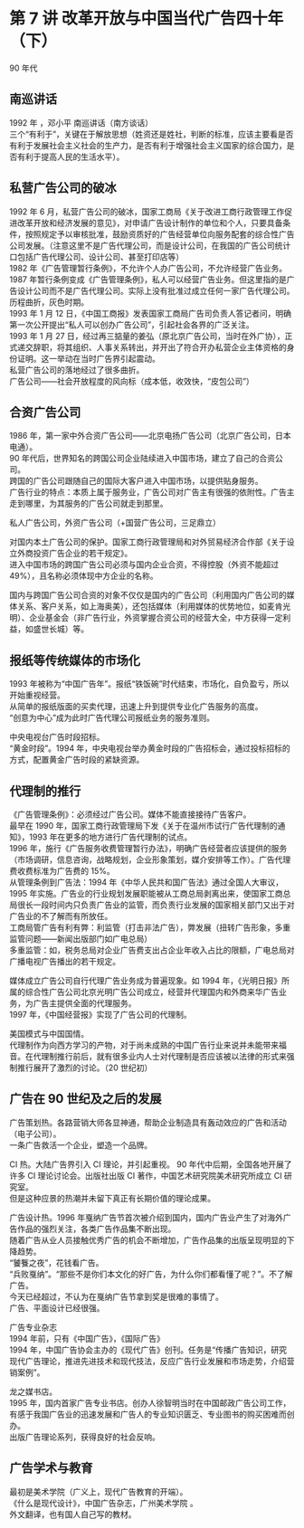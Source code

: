 # 第 7 讲 改革开放与中国当代广告四十年（下）
90 年代

## 南巡讲话
1992 年 ，邓小平 南巡讲话（南方谈话）  
三个“有利于”，关键在于解放思想（姓资还是姓社，判断的标准，应该主要看是否有利于发展社会主义社会的生产力，是否有利于增强社会主义国家的综合国力，是否有利于提高人民的生活水平）。

## 私营广告公司的破冰
1992 年 6 月，私营广告公司的破冰，国家工商局《关于改进工商行政管理工作促进改革开放和经济发展的意见》，对申请广告设计制作的单位和个人，只要具备条件，按照规定予以审核批准，鼓励资质好的广告经营单位向服务配套的综合性广告公司发展。（注意这里不是广告代理公司，而是设计公司，在我国的广告公司统计口包括广告代理公司、设计公司、甚至打印店等）  
1982 年《广告管理暂行条例》，不允许个人办广告公司，不允许经营广告业务。1987 年暂行条例变成《广告管理条例》，私人可以经营广告业务。但这里指的是广告设计公司而不是广告代理公司。实际上没有批准过成立任何一家广告代理公司。  
历程曲折，灰色时期。  
1993 年 1 月 12 日，《中国工商报》发表国家工商局广告司负责人答记者问，明确第一次公开提出“私人可以创办广告公司”，引起社会各界的广泛关注。  
1993 年 1 月 27 日，经过再三掂量的姜弘（原北京广告公司，当时在外广协），正式递交辞职，将其组织、人事关系转出，并开出了符合开办私营企业主体资格的身份证明。这一举动在当时广告界引起震动。  
私营广告公司的落地经过了很多曲折。  
广告公司——社会开放程度的风向标（成本低，收效快，“皮包公司”）  

## 合资广告公司
1986 年，第一家中外合资广告公司——北京电扬广告公司（北京广告公司，日本电通）。  
90 年代后，世界知名的跨国公司企业陆续进入中国市场，建立了自己的合资公司。  
跨国的广告公司跟随自己的国际大客户进入中国市场，以提供贴身服务。  
广告行业的特点：本质上属于服务业，广告公司对广告主有很强的依附性。广告主走到哪里，为其服务的广告公司就走到那里。

私人广告公司，外资广告公司（+国营广告公司，三足鼎立）

对国内本土广告公司的保护。国家工商行政管理局和对外贸易经济合作部《关于设立外商投资广告企业的若干规定》。  
进入中国市场的跨国广告公司必须与国内企业合资，不得控股（外资不能超过49%），且名称必须体现中方企业的名称。

国内与跨国广告公司合资的对象不仅仅是国内的广告公司（利用国内广告公司的媒体关系、客户关系，如上海奥美），还包括媒体（利用媒体的优势地位，如麦肯光明）、企业基金会（非广告行业，外资掌握合资公司的经营大全，中方获得一定利益，如盛世长城）等。

## 报纸等传统媒体的市场化
1993 年被称为“中国广告年”。报纸“铁饭碗”时代结束，市场化，自负盈亏，所以开始重视经营。  
从简单的报纸版面的买卖代理，迅速上升到提供专业化广告服务的高度。  
“创意为中心”成为此时广告代理公司报纸业务的服务准则。

中央电视台广告时段招标。  
“黄金时段”。1994 年，中央电视台举办黄金时段的广告招标会，通过投标招标的方式，配置黄金广告时段的紧缺资源。

## 代理制的推行
《广告管理条例》：必须经过广告公司。媒体不能直接接待广告客户。   
最早在 1990 年，国家工商行政管理局下发《关于在温州市试行广告代理制的通知》，1993 年在更多的地方进行广告代理制的试点。  
1996 年，施行《广告服务收费管理暂行办法》，明确广告经营者应该提供的服务（市场调研，信息咨询，战略规划，企业形象策划，媒介安排等工作）。广告代理费收费标准为广告费的 15%。  
从管理条例到广告法：1994 年《中华人民共和国广告法》通过全国人大审议，1995 年实施。广告业的行业规划发展职能被从工商总局剥离出来，使国家工商总局很长一段时间内只负责广告业的监管，而负责行业发展的国家相关部门又出于对广告业的不了解而有所放任。  
工商局管广告有利有弊：利监管（打击非法广告），弊发展（扭转广告形象，多重监管问题——新闻出版部门如广电总局）  
多重监管：如，税务总局对企业广告费支出占企业年收入占比的限额，广电总局对广播电视广告播出的若干规定。

媒体成立广告公司自行代理广告业务成为普遍现象。如 1994 年，《光明日报》所属的综合性广告公司北京光明广告公司成立，经营并代理国内和外商来华广告业务，为广告主提供全面的代理服务。  
1997 年，《中国经营报》实现了广告公司的代理制。

美国模式与中国国情。  
代理制作为向西方学习的产物，对于尚未成熟的中国广告行业来说并未能带来福音。在代理制推行前后，就有很多业内人士对代理制是否应该被以法律的形式来强制推行展开了激烈的讨论。（20 世纪初）  

## 广告在 90 世纪及之后的发展
广告策划热。各路营销大师各显神通，帮助企业制造具有轰动效应的广告和活动（电子公司）。  
一条广告救活一个企业，塑造一个品牌。

CI 热。大陆广告界引入 CI 理论，并引起重视。 90 年代中后期，全国各地开展了许多 CI 理论讨论会。出版社出版 CI 著作，中国艺术研究院美术研究所成立 CI 研究室。  
但是这种应景的热潮并未留下真正有长期价值的理论成果。

广告设计热。1996 年戛纳广告节首次被介绍到国内，国内广告业产生了对海外广告作品的强烈关注，各类广告作品集不断出现。  
随着广告从业人员接触优秀广告的机会不断增加，广告作品集的出版呈现明显的下降趋势。  
“饕餮之夜”，花钱看广告。  
“兵败戛纳”。“那些不是你们本文化的好广告，为什么你们都看懂了呢？”。不了解广告。  
今天已经超过，不认为在戛纳广告节拿到奖是很难的事情了。  
广告、平面设计已经很强。

广告专业杂志  
1994 年前，只有《中国广告》，《国际广告》  
1994 年，中国广告协会主办的《现代广告》创刊。任务是“传播广告知识，研究现代广告理论，推进先进技术和现代技法，反应广告行业发展和市场走势，介绍营销案例”。

龙之媒书店。  
1995 年，国内首家广告专业书店。创办人徐智明当时在中国邮政广告公司工作，有感于我国广告业的迅速发展和广告人的专业知识匮乏、专业图书的购买困难而创办。  
出版广告理论系列，获得良好的社会反响。

## 广告学术与教育
最初是美术学院（广义上，现代广告教育的开端）。  
《什么是现代设计》，中国广告杂志，广州美术学院  。  
外文翻译，也有国人自己写的教材。

